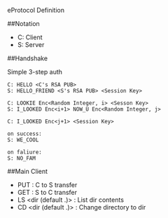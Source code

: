 eProtocol Definition

##Notation

- C: Client
- S: Server

##Handshake

Simple 3-step auth

```
C: HELLO <C's RSA PUB>
S: HELLO_FRIEND <S's RSA PUB> <Session Key>

C: LOOKIE Enc<Random Integer, i> <Sesson Key>
S: I_LOOKED Enc<i+1> NOW_U Enc<Random Integer, j>

C: I_LOOKED Enc<j+1> <Session Key>

on success:
S: WE_COOL

on faliure:
S: NO_FAM
```

##Main Client

- PUT <filename> : C to S transfer
- GET <filename> : S to C transfer
- LS  <dir (default .)> : List dir contents
- CD  <dir (default .)> : Change directory to dir


